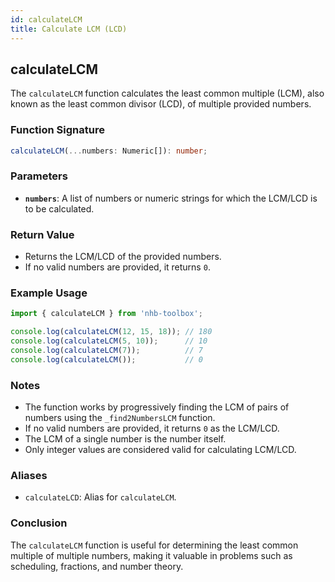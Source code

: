 ```yaml
---
id: calculateLCM  
title: Calculate LCM (LCD)  
---
```


## calculateLCM

The `calculateLCM` function calculates the least common multiple (LCM), also known as the least common divisor (LCD), of multiple provided numbers.

### Function Signature

```typescript
calculateLCM(...numbers: Numeric[]): number;
```

### Parameters

- **`numbers`**: A list of numbers or numeric strings for which the LCM/LCD is to be calculated.

### Return Value

- Returns the LCM/LCD of the provided numbers.
- If no valid numbers are provided, it returns `0`.

### Example Usage

```typescript
import { calculateLCM } from 'nhb-toolbox';

console.log(calculateLCM(12, 15, 18)); // 180
console.log(calculateLCM(5, 10));      // 10
console.log(calculateLCM(7));          // 7
console.log(calculateLCM());           // 0
```

### Notes

- The function works by progressively finding the LCM of pairs of numbers using the `_find2NumbersLCM` function.
- If no valid numbers are provided, it returns `0` as the LCM/LCD.
- The LCM of a single number is the number itself.
- Only integer values are considered valid for calculating LCM/LCD.

### Aliases

- `calculateLCD`: Alias for `calculateLCM`.

### Conclusion

The `calculateLCM` function is useful for determining the least common multiple of multiple numbers, making it valuable in problems such as scheduling, fractions, and number theory.
